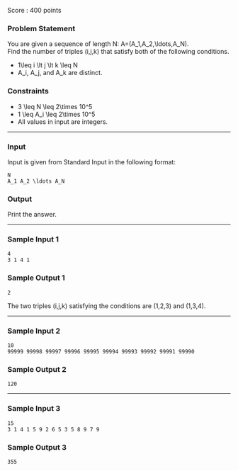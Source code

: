 Score : 400 points

### Problem Statement

You are given a sequence of length N: A=(A\_1,A\_2,\ldots,A\_N).  
Find the number of triples (i,j,k) that satisfy both of the following conditions.

* 1\leq i \lt j \lt k \leq N
* A\_i, A\_j, and A\_k are distinct.

### Constraints

* 3 \leq N \leq 2\times 10^5
* 1 \leq A\_i \leq 2\times 10^5
* All values in input are integers.

---

### Input

Input is given from Standard Input in the following format:

```
N
A_1 A_2 \ldots A_N
```

### Output

Print the answer.

---

### Sample Input 1

```
4
3 1 4 1
```

### Sample Output 1

```
2
```

The two triples (i,j,k) satisfying the conditions are (1,2,3) and (1,3,4).

---

### Sample Input 2

```
10
99999 99998 99997 99996 99995 99994 99993 99992 99991 99990
```

### Sample Output 2

```
120
```

---

### Sample Input 3

```
15
3 1 4 1 5 9 2 6 5 3 5 8 9 7 9
```

### Sample Output 3

```
355
```
